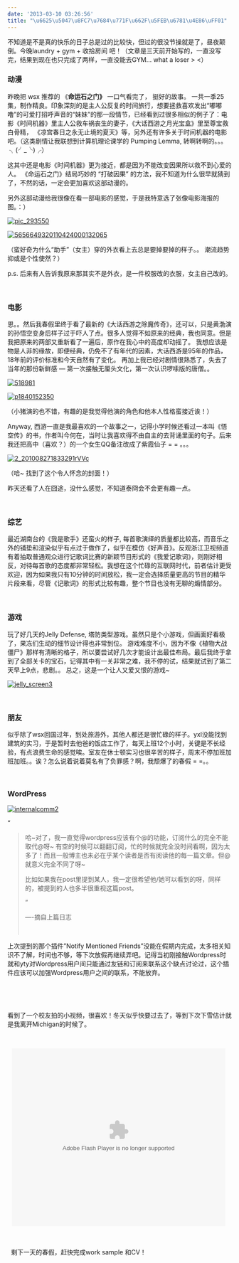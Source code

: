 ```yaml
---
date: '2013-03-10 03:26:56'
title: "\u6625\u5047\u8FC7\u7684\u771F\u662F\u5FEB\u6781\u4E86\uFF01"
---
```


不知道是不是真的快乐的日子总是过的比较快，但过的很没节操就是了，昼夜颠倒。今晚laundry + gym + 收拾房间 吧！（文章是三天前开始写的，一直没写完，结果到现在也只完成了两样，一直没能去GYM… what a loser > <）

### 

### 动漫

昨晚把 wsx 推荐的 《**命运石之门》** 一口气看完了， 挺好的故事。 一共一季25集，制作精良。印象深刻的是主人公反复的时间旅行，想要拯救喜欢发出“嘟嘟噜”的可爱打招呼声音的“妹妹”的那一段情节，已经看到过很多相似的例子了：电影《时间机器》里主人公救车祸丧生的妻子，《大话西游之月光宝盒》里至尊宝救白骨精， 《凉宫春日之永无止境的夏天》等，另外还有许多关于时间机器的电影吧。（这类剧情让我联想到计算机理论课学的 Pumping Lemma, 转啊转啊的。。。  ╮(╯_╰)╭）

这其中还是电影《时间机器》更为接近，都是因为不能改变因果所以救不到心爱的人。 《命运石之门》结局巧妙的 “打破因果” 的方法，我不知道为什么很早就猜到了，不然的话，一定会更加喜欢这部动漫的。

另外这部动漫给我很像在看一部电影的感觉，于是我特意选了张像电影海报的图。：）

[![pic_293550](/content/images/uploads/2013/03/pic_293550-300x187.jpeg)](/content/images/uploads/2013/03/pic_293550.jpeg)

[![5656649320110424000132065](/content/images/uploads/2013/03/5656649320110424000132065-300x168.jpg)](/content/images/uploads/2013/03/5656649320110424000132065.jpg)

（蛮好奇为什么“助手”（女主）穿的外衣看上去总是要掉要掉的样子。。 潮流趋势抑或是个性使然？）

p.s. 后来有人告诉我原来那其实不是外衣，是一件校服改的衣服，女主自己改的。

 

### 电影

恩。。然后我春假里终于看了最新的《大话西游之除魔传奇》，还可以，只是黄渤演的孙悟空变身后样子过于吓人了点。很多人觉得不如原来的经典，我也同意。但是我把原来的两部又重新看了一遍后，原作在我心中的高度却动摇了。 我想应该是物是人非的缘故，即便经典，仍免不了有年代的因素，大话西游是95年的作品，18年前的评价标准和今天自然有了变化。 再加上我已经对剧情很熟悉了，失去了当年的那份新鲜感 — 第一次接触无厘头文化，第一次认识啰嗦版的唐僧。。

[![518981](/content/images/uploads/2013/03/518981-300x160.jpg)](/content/images/uploads/2013/03/518981.jpg)

[![p1840152350](/content/images/uploads/2013/03/p1840152350-300x128.jpg)](/content/images/uploads/2013/03/p1840152350.jpg)

（小猪演的也不错，有趣的是我觉得他演的角色和他本人性格蛮接近诶！）

Anyway, 西游一直是我最喜欢的一个故事之一，记得小学时候还看过一本叫《悟空传》的书，作者叫今何在，当时让我喜欢得不由自主的去背诵里面的句子。后来我还把高中（喜欢？）的一个女生QQ备注改成了紫霞仙子 = = 。。。

[![2_201008271833291rVVc](/content/images/uploads/2013/03/2_201008271833291rVVc-189x300.jpg)](/content/images/uploads/2013/03/2_201008271833291rVVc.jpg)

（哈~ 找到了这个令人怀念的封面！）

昨天还看了人在囧途，没什么感觉，不知道泰冏会不会更有趣一点。

 

### 综艺

最近湖南台的《我是歌手》还蛮火的样子, 每首歌演绎的质量都比较高，而音乐之外的铺垫和渲染似乎有点过于做作了，似乎在模仿《好声音》。反观浙江卫视频道有着抽取普通观众进行记歌词比赛的新颖节目形式的《我爱记歌词》，则刚好相反，对待每首歌的态度都非常轻松。我想在这个忙碌的互联网时代，前者估计更受欢迎，因为如果我只有10分钟的时间放松，我一定会选择质量更高的节目的精华片段来看，尽管《记歌词》的形式比较有趣，整个节目也没有无聊的煽情部分。

 

### 游戏

玩了好几天的Jelly Defense, 塔防类型游戏。虽然只是个小游戏，但画面好看极了，果冻们生动的细节设计得也非常到位。 游戏难度不小，因为不像《植物大战僵尸》那样有清晰的格子，所以要尝试好几次才能设计出最佳布局。最后我终于拿到了全部关卡的宝石，记得其中有一关非常之难，我不停的试，结果就试到了第二天早上9点，悲剧。。 总之，这是一个让人又爱又恨的游戏~

[![jelly_screen3](/content/images/uploads/2013/03/jelly_screen3-300x187.jpg)](/content/images/uploads/2013/03/jelly_screen3.jpg)

 

### 朋友

似乎除了wsx回国过年，到处旅游外，其他人都还是很忙碌的样子。yxl没能找到建筑的实习，于是暂时去他爸的饭店工作了，每天上班12个小时，关键是不长经验，有点浪费生命的感觉唉。室友在休士顿实习也很辛苦的样子，周末不停加班加班加班。。诶？怎么说着说着莫名有了负罪感？啊，我颓爆了的春假 = =。。

 

### WordPress

[![internalcomm2](/content/images/uploads/2013/03/internalcomm2-300x225.jpg)](/content/images/uploads/2013/03/internalcomm2.jpg)

“

> 哈~对了，我一直觉得wordpress应该有个@的功能，订阅什么的完全不能取代@呀~ 有空的时候可以翻翻订阅，忙的时候就完全没时间看啊，因为太多了！而且一般博主也未必在乎某个读者是否有阅读他的每一篇文章。但@就意义完全不同了呀~
> 
> 比如如果我在post里提到某人，我一定很希望他/她可以看到的呀，同样的，被提到的人也多半很重视这篇post。
> 
> ”
> 
> —-摘自上篇日志
> 
>  

上次提到的那个插件”Notify Mentioned Friends”没能在假期内完成，太多相关知识不了解，时间也不够，等下次放假再继续弄吧。记得当初刚接触Wordpress时就和yty对Wordpress用户间只能通过友链和订阅来联系这个缺点讨论过，这个插件应该可以加强Wordpress用户之间的联系，不能放弃。

 

 

看到了一个校友拍的小视频，很喜欢！冬天似乎快要过去了，等到下次下雪估计就是我离开Michigan的时候了。

 

<center><object classid="clsid:d27cdb6e-ae6d-11cf-96b8-444553540000" codebase="http://download.macromedia.com/pub/shockwave/cabs/flash/swflash.cab#version=6,0,40,0" height="400" width="480"><param name="src" value="http://www.tudou.com/v/c7tTn9MHcCY/&resourceId=0_05_02_99/v.swf"></param><param name="allowscriptaccess" value="always"></param><param name="allowfullscreen" value="true"></param><param name="wmode" value="opaque"></param><embed allowfullscreen="true" allowscriptaccess="always" height="400" src="http://www.tudou.com/v/c7tTn9MHcCY/&resourceId=0_05_02_99/v.swf" type="application/x-shockwave-flash" width="480" wmode="opaque"></embed></object> 



 

</center> 
剩下一天的春假，赶快完成work sample 和CV！
